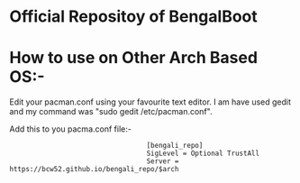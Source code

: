 # Official Repositoy of BengalBoot
# How to use on Other Arch Based OS:- 
Edit your pacman.conf using your favourite text editor. I am have used gedit and my command was "sudo gedit /etc/pacman.conf".

Add this to you pacma.conf file:-
                                      
                                      [bengali_repo]
                                      SigLevel = Optional TrustAll
                                      Server = https://bcw52.github.io/bengali_repo/$arch
